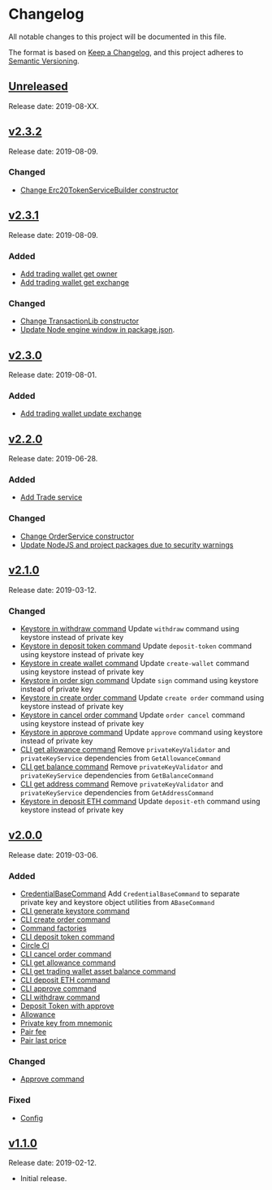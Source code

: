 # Changelog
All notable changes to this project will be documented in this file.

The format is based on [Keep a Changelog](https://keepachangelog.com/en/1.0.0/),
and this project adheres to [Semantic Versioning](https://semver.org/spec/v2.0.0.html).

## [Unreleased](https://github.com/eidoo/hybrid-exchange-sdk/compare/v2.3.2...HEAD)

Release date: 2019-08-XX.

## [v2.3.2](https://github.com/eidoo/hybrid-exchange-sdk/compare/v2.3.1...v2.3.2)

Release date: 2019-08-09.

### Changed
- [Change Erc20TokenServiceBuilder constructor](https://github.com/eidoo/hybrid-exchange-sdk/issues/103)

## [v2.3.1](https://github.com/eidoo/hybrid-exchange-sdk/compare/v2.3.0...v2.3.1)

Release date: 2019-08-09.

### Added
- [Add trading wallet get owner](https://github.com/eidoo/hybrid-exchange-sdk/issues/97)
- [Add trading wallet get exchange](https://github.com/eidoo/hybrid-exchange-sdk/issues/95)

### Changed
- [Change TransactionLib constructor](https://github.com/eidoo/hybrid-exchange-sdk/issues/101)
- [Update Node engine window in package.json](https://github.com/eidoo/hybrid-exchange-sdk/issues/101).

## [v2.3.0](https:/github.com/eidoo/hybrid-exchange-sdk/compare/v2.2.0...v2.3.0)

Release date: 2019-08-01.

### Added
- [Add trading wallet update exchange](https://github.com/eidoo/hybrid-exchange-sdk/issues/93)

## [v2.2.0](https://github.com/eidoo/hybrid-exchange-sdk/compare/v2.1.0...v2.2.0)

Release date: 2019-06-28.

### Added
- [Add Trade service](https://github.com/eidoo/hybrid-exchange-sdk/issues/92)

### Changed
- [Change OrderService constructor](https://github.com/eidoo/hybrid-exchange-sdk/issues/87)
- [Update NodeJS and project packages due to security warnings](https://github.com/eidoo/hybrid-exchange-sdk/issues/91)

## [v2.1.0](https://github.com/eidoo/hybrid-exchange-sdk/compare/v2.0.0...v2.1.0)

Release date: 2019-03-12.

### Changed
- [Keystore in withdraw command](https://github.com/eidoo/hybrid-exchange-sdk/issues/67) Update `withdraw` command using keystore instead of private key
- [Keystore in deposit token command](https://github.com/eidoo/hybrid-exchange-sdk/issues/66) Update `deposit-token` command using keystore instead of private key
- [Keystore in create wallet command](https://github.com/eidoo/hybrid-exchange-sdk/issues/65) Update `create-wallet` command using keystore instead of private key
- [Keystore in order sign command](https://github.com/eidoo/hybrid-exchange-sdk/issues/63) Update `sign` command using keystore instead of private key
- [Keystore in create order command](https://github.com/eidoo/hybrid-exchange-sdk/issues/62) Update `create order` command using keystore instead of private key
- [Keystore in cancel order command](https://github.com/eidoo/hybrid-exchange-sdk/issues/61) Update `order cancel` command using keystore instead of private key
- [Keystore in approve command](https://github.com/eidoo/hybrid-exchange-sdk/issues/64) Update `approve` command using keystore instead of private key
- [CLI get allowance command](https://github.com/eidoo/hybrid-exchange-sdk/issues/59) Remove `privateKeyValidator` and `privateKeyService` dependencies from `GetAllowanceCommand`
- [CLI get balance command](https://github.com/eidoo/hybrid-exchange-sdk/issues/58) Remove `privateKeyValidator` and `privateKeyService` dependencies from `GetBalanceCommand`
- [CLI get address command](https://github.com/eidoo/hybrid-exchange-sdk/issues/47) Remove `privateKeyValidator` and `privateKeyService` dependencies from `GetAddressCommand`
- [Keystore in deposit ETH command](https://github.com/eidoo/hybrid-exchange-sdk/issues/45) Update `deposit-eth` command using keystore instead of private key


## [v2.0.0](https://github.com/eidoo/hybrid-exchange-sdk/compare/v1.1.0...v2.0.0)

Release date: 2019-03-06.

### Added
- [CredentialBaseCommand](https://github.com/eidoo/hybrid-exchange-sdk/issues/60) Add `CredentialBaseCommand` to separate private key and keystore object utilities from `ABaseCommand`
- [CLI generate keystore command](https://github.com/eidoo/hybrid-exchange-sdk/issues/50)
- [CLI create order command](https://github.com/eidoo/hybrid-exchange-sdk/issues/46)
- [Command factories](https://github.com/eidoo/hybrid-exchange-sdk/issues/40)
- [CLI deposit token command](https://github.com/eidoo/hybrid-exchange-sdk/issues/19)
- [Circle CI](https://github.com/eidoo/hybrid-exchange-sdk/issues/36)
- [CLI cancel order command](https://github.com/eidoo/hybrid-exchange-sdk/issues/26)
- [CLI get allowance command](https://github.com/eidoo/hybrid-exchange-sdk/issues/24)
- [CLI get trading wallet asset balance command](https://github.com/eidoo/hybrid-exchange-sdk/issues/20)
- [CLI deposit ETH command](https://github.com/eidoo/hybrid-exchange-sdk/issues/15)
- [CLI approve command](https://github.com/eidoo/hybrid-exchange-sdk/issues/18)
- [CLI withdraw command](https://github.com/eidoo/hybrid-exchange-sdk/issues/13)
- [Deposit Token with approve](https://github.com/eidoo/hybrid-exchange-sdk/issues/11)
- [Allowance](https://github.com/eidoo/hybrid-exchange-sdk/issues/7)
- [Private key from mnemonic](https://github.com/eidoo/hybrid-exchange-sdk/issues/5)
- [Pair fee](https://github.com/eidoo/hybrid-exchange-sdk/issues/1)
- [Pair last price](https://github.com/eidoo/hybrid-exchange-sdk/issues/3)

### Changed
- [Approve command](https://github.com/eidoo/hybrid-exchange-sdk/issues/43)

### Fixed
- [Config](https://github.com/eidoo/hybrid-exchange-sdk/issues/56)

## [v1.1.0](https://github.com/eidoo/hybrid-exchange-sdk/compare/fa85a7...v1.1.0)

Release date: 2019-02-12.

- Initial release.
